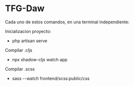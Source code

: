 # TFG-Daw

Cada uno de estos comandos, en una terminal independiente:

Inicializacion proyecto:
- php artisan serve

Compilar .cljs
- npx shadow-cljs watch app

Compilar .scss
- sass --watch frontend/scss:public/css